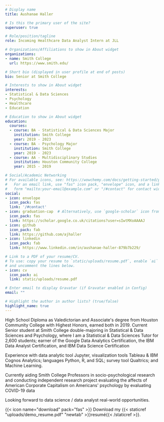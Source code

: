 ```yaml
---
# Display name
title: Aushanae Haller

# Is this the primary user of the site?
superuser: true

# Role/position/tagline
role: Incoming Healthcare Data Analyst Intern at JLL

# Organizations/Affiliations to show in About widget
organizations:
- name: Smith College
  url: https://www.smith.edu/

# Short bio (displayed in user profile at end of posts)
bio: Senior at Smith College

# Interests to show in About widget
interests:
- Statistical & Data Sciences
- Psychology
- Healthcare
- Education

# Education to show in About widget
education:
  courses:
  - course: BA - Statistical & Data Sciences Major
    institution: Smith College
    year: 2019 - 2023
  - course: BA - Psychology Major
    institution: Smith College
    year: 2019 - 2023
  - course: AA - Multidisciplinary Studies
    institution: Houston Community College
    year: 2015 - 2019

# Social/Academic Networking
# For available icons, see: https://wowchemy.com/docs/getting-started/page-builder/#icons
#   For an email link, use "fas" icon pack, "envelope" icon, and a link in the
#   form "mailto:your-email@example.com" or "/#contact" for contact widget.
social:
- icon: envelope
  icon_pack: fas
  link: '/#contact'
- icon: graduation-cap  # Alternatively, use `google-scholar` icon from `ai` icon pack
  icon_pack: fas
  link: https://scholar.google.co.uk/citations?user=sIwtMXoAAAAJ
- icon: github
  icon_pack: fab
  link: https://github.com/ajhaller
- icon: linkedin
  icon_pack: fab
  link: https://www.linkedin.com/in/aushanae-haller-879b7b229/

# Link to a PDF of your resume/CV.
# To use: copy your resume to `static/uploads/resume.pdf`, enable `ai` icons in `params.toml`, 
# and uncomment the lines below.
- icon: cv
  icon_pack: ai
  link: static/uploads/resume.pdf

# Enter email to display Gravatar (if Gravatar enabled in Config)
email: ""

# Highlight the author in author lists? (true/false)
highlight_name: true
---
```


High School Diploma as Valedictorian and Associate's degree from Houston Community College with Highest Honors, earned both in 2019. Current Senior student at Smith College double-majoring in Statistical & Data Sciences and Psychology, where I am a Statistical & Data Sciences Tutor for 2,600 students; earner of the Google Data Analytics Certification, the IBM Data Analyst Certification, and IBM Data Science Certification

Experience with data analytic tool Jupyter, visualization tools Tableau & IBM Cognos Analytics; languages Python, R, and SQL; survey tool Qualtrics; and Machine Learning.

Currently aiding Smith College Professors in socio-psychological research and conducting independent research project evaluating the affects of American Corporate Capitalism on Americans' psychology by evaluating COVID-19 data

Looking forward to data science / data analyst real-world opportunities.

{{< icon name="download" pack="fas" >}} Download my {{< staticref "uploads/demo_resume.pdf" "newtab" >}}resumé{{< /staticref >}}.
